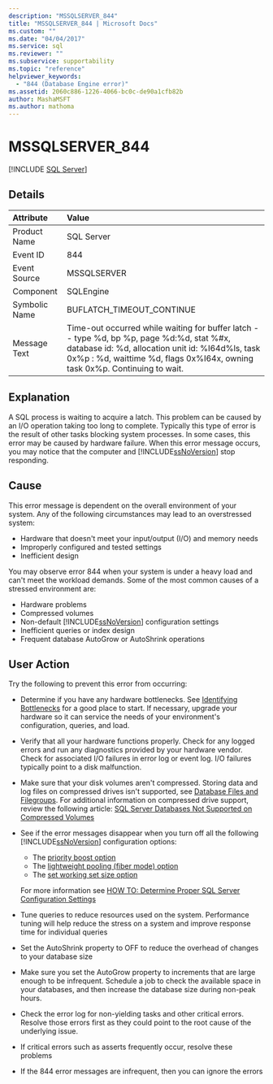 ```yaml
---
description: "MSSQLSERVER_844"
title: "MSSQLSERVER_844 | Microsoft Docs"
ms.custom: ""
ms.date: "04/04/2017"
ms.service: sql
ms.reviewer: ""
ms.subservice: supportability
ms.topic: "reference"
helpviewer_keywords: 
  - "844 (Database Engine error)"
ms.assetid: 2060c886-1226-4066-bc0c-de90a1cfb82b
author: MashaMSFT
ms.author: mathoma
---
```

# MSSQLSERVER_844
 [!INCLUDE [SQL Server](../../includes/applies-to-version/sqlserver.md)]
  
## Details  
  
| Attribute | Value |  
| :-------- | :---- |  
|Product Name|SQL Server|  
|Event ID|844|  
|Event Source|MSSQLSERVER|  
|Component|SQLEngine|  
|Symbolic Name|BUFLATCH_TIMEOUT_CONTINUE|  
|Message Text|Time-out occurred while waiting for buffer latch -- type %d, bp %p, page %d:%d, stat %#x, database id: %d, allocation unit id: %I64d%ls, task 0x%p : %d, waittime %d, flags 0x%I64x, owning task 0x%p.  Continuing to wait.|  
  
## Explanation
A SQL process is waiting to acquire a latch. This problem can be caused by an I/O operation taking too long to complete. Typically this type of error is the result of other tasks blocking system processes. In some cases, this error may be caused by hardware failure.  When this error message occurs, you may notice that the computer and [!INCLUDE[ssNoVersion](../../includes/ssnoversion-md.md)] stop responding.

## Cause
This error message is dependent on the overall environment of your system. Any of the following circumstances may lead to an overstressed system:

- Hardware that doesn't meet your input/output (I/O) and memory needs
- Improperly configured and tested settings
- Inefficient design

 You may observe error 844 when your system is under a heavy load and can't meet the workload demands. Some of the most common causes of a stressed environment are:

- Hardware problems
- Compressed volumes
- Non-default [!INCLUDE[ssNoVersion](../../includes/ssnoversion-md.md)] configuration settings
- Inefficient queries or index design
- Frequent database AutoGrow or AutoShrink operations

## User Action  
Try the following to prevent this error from occurring:  
  
- Determine if you have any hardware bottlenecks. See [Identifying Bottlenecks](../performance/identify-bottlenecks.md) for a good place to start. If necessary, upgrade your hardware so it can service the needs of your environment's configuration, queries, and load.

- Verify that all your hardware functions properly. Check for any logged errors and run any diagnostics provided by your hardware vendor. Check for associated I/O failures in error log or event log. I/O failures typically point to a disk malfunction.  
- Make sure that your disk volumes aren't compressed. Storing data and log files on compressed drives isn't supported, see [Database Files and Filegroups](../databases/database-files-and-filegroups.md). For additional information on compressed drive support, review the following article: [SQL Server Databases Not Supported on Compressed Volumes](https://support.microsoft.com/EN-US/help/231347)

- See if the error messages disappear when you turn off all the following [!INCLUDE[ssNoVersion](../../includes/ssnoversion-md.md)] configuration options:
   - The [priority boost option](../../database-engine/configure-windows/configure-the-priority-boost-server-configuration-option.md)
   - The [lightweight pooling (fiber mode) option](../../database-engine/configure-windows/lightweight-pooling-server-configuration-option.md)
   - The [set working set size option](../../database-engine/configure-windows/set-working-set-size-server-configuration-option.md)

    For more information see [HOW TO: Determine Proper SQL Server Configuration Settings](https://support.microsoft.com/EN-US/help/319942)

- Tune queries to reduce resources used on the system. Performance tuning will help reduce the stress on a system and improve response time for individual queries
- Set the AutoShrink property to OFF to reduce the overhead of changes to your database size
- Make sure you set the AutoGrow property to increments that are large enough to be infrequent. Schedule a job to check the available space in your databases, and then increase the database size during non-peak hours.
- Check the error log for non-yielding tasks and other critical errors. Resolve those errors first as they could point to the root cause of the underlying issue.
- If critical errors such as asserts frequently occur, resolve these problems
- If the 844 error messages are infrequent, then you can ignore the errors